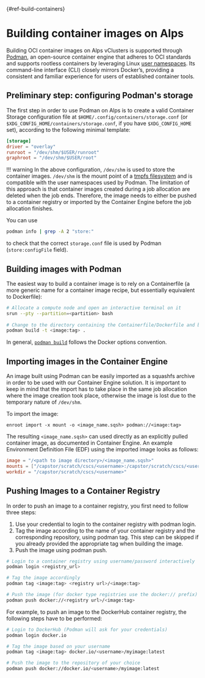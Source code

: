 [](){#ref-build-containers}
# Building container images on Alps

Building OCI container images on Alps vClusters is supported through [Podman](https://podman.io/), an open-source container engine that adheres to OCI standards and supports rootless containers by leveraging Linux [user namespaces](https://www.man7.org/linux/man-pages/man7/user_namespaces.7.html).
Its command-line interface (CLI) closely mirrors Docker’s, providing a consistent and familiar experience for users of established container tools.

## Preliminary step: configuring Podman's storage

The first step in order to use Podman on Alps is to create a valid Container Storage configuration file at `$HOME/.config/containers/storage.conf` (or `$XDG_CONFIG_HOME/containers/storage.conf`, if you have `$XDG_CONFIG_HOME` set), according to the following minimal template:

```toml
[storage]
driver = "overlay"
runroot = "/dev/shm/$USER/runroot"
graphroot = "/dev/shm/$USER/root"
```

!!! warning
    In the above configuration, `/dev/shm` is used to store the container images.
    `/dev/shm` is the mount point of a [tmpfs filesystem](https://www.kernel.org/doc/html/latest/filesystems/tmpfs.html#tmpfs) and is compatible with the user namespaces used by Podman.
    The limitation of this approach  is that container images created during a job allocation are deleted when the job ends.
    Therefore, the image needs to either be pushed to a container registry or imported by the Container Engine before the job allocation finishes.

You can use

```bash
podman info | grep -A 2 "store:"
```

to check that the correct `storage.conf` file is used by Podman (`store:configFile` field).

## Building images with Podman

The easiest way to build a container image is to rely on a Containerfile (a more generic name for a container image recipe, but essentially equivalent to Dockerfile):

```bash
# Allocate a compute node and open an interactive terminal on it
srun --pty --partition=<partition> bash
 
# Change to the directory containing the Containerfile/Dockerfile and build the image
podman build -t <image:tag> .
```

In general, [`podman build`](https://docs.podman.io/en/stable/markdown/podman-build.1.html) follows the Docker options convention.

## Importing images in the Container Engine

An image built using Podman can be easily imported as a squashfs archive in order to be used with our Container Engine solution.
It is important to keep in mind that the import has to take place in the same job allocation where the image creation took place, otherwise the image is lost due to the temporary nature of `/dev/shm`.

To import the image:

```
enroot import -x mount -o <image_name.sqsh> podman://<image:tag>
```

The resulting `<image_name.sqsh>` can used directly as an explicitly pulled container image, as documented in Container Engine.
An example Environment Definition File (EDF) using the imported image looks as follows:

```toml
image = "/<path to image directory>/<image_name.sqsh>"
mounts = ["/capstor/scratch/cscs/<username>:/capstor/scratch/cscs/<username>"]
workdir = "/capstor/scratch/cscs/<username>"
```

## Pushing Images to a Container Registry

In order to push an image to a container registry, you first need to follow three steps:

1. Use your credential to login to the container registry with podman login.
2. Tag the image according to the name of your container registry and the corresponding repository, using podman tag. This step can be skipped if you already provided the appropriate tag when building the image.
3. Push the image using podman push.

```bash
# Login to a container registry using username/password interactively
podman login <registry_url>

# Tag the image accordingly
podman tag <image:tag> <registry url>/<image:tag>

# Push the image (for docker type registries use the docker:// prefix)
podman push docker://<registry url>/<image:tag>
```

For example, to push an image to the DockerHub container registry, the following steps have to be performed:

```bash
# Login to DockerHub (Podman will ask for your credentials)
podman login docker.io

# Tag the image based on your username
podman tag <image:tag> docker.io/<username>/myimage:latest

# Push the image to the repository of your choice
podman push docker://docker.io/<username>/myimage:latest
```
